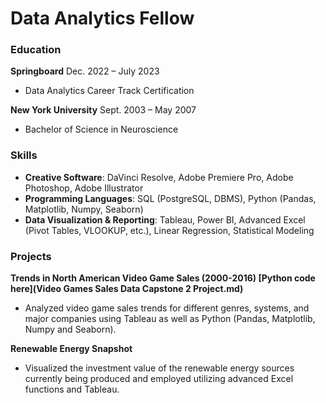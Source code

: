 # Data Analytics Fellow

### Education
**Springboard** 								            		        Dec. 2022 – July 2023
- Data Analytics Career Track Certification

**New York University** 							            		  Sept. 2003 – May 2007
- Bachelor of Science in Neuroscience 

### Skills
- **Creative Software**: DaVinci Resolve, Adobe Premiere Pro, Adobe Photoshop, Adobe Illustrator
- **Programming Languages**: SQL (PostgreSQL, DBMS), Python (Pandas, Matplotlib, Numpy, Seaborn)
- **Data Visualization & Reporting**: Tableau, Power BI, Advanced Excel (Pivot Tables, VLOOKUP, etc.), Linear Regression, Statistical Modeling

### Projects
**Trends in North American Video Game Sales (2000-2016) [Python code here](Video Games Sales Data Capstone 2 Project.md)**
- Analyzed video game sales trends for different genres, systems, and major companies using Tableau as well as Python (Pandas, Matplotlib, Numpy and Seaborn).

**Renewable Energy Snapshot**
- Visualized the investment value of the renewable energy sources currently being produced and employed utilizing advanced Excel functions and Tableau.
